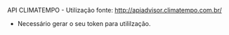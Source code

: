 API CLIMATEMPO - Utilização
fonte: http://apiadvisor.climatempo.com.br/

* Necessário gerar o seu token para utililzação.
